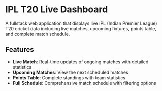 # IPL T20 Live Dashboard

A fullstack web application that displays live IPL (Indian Premier League) T20 cricket data including live matches, upcoming fixtures, points table, and complete match schedule.

## Features

- **Live Match**: Real-time updates of ongoing matches with detailed statistics
- **Upcoming Matches**: View the next scheduled matches
- **Points Table**: Complete standings with team statistics
- **Full Schedule**: Comprehensive match schedule with filtering options

